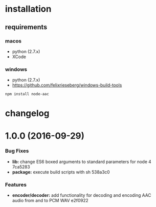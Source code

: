 # installation

## requirements

### macos
- python (2.7.x)
- XCode

### windows
- python (2.7.x)
- https://github.com/felixrieseberg/windows-build-tools

`npm install node-aac`

# changelog
<a name="1.0.0"></a>
# 1.0.0 (2016-09-29)


### Bug Fixes

* **lib:** change ES6 boxed arguments to standard parameters for node 4 7ca5283
* **package:** execute build scripts with sh 538a3c0

### Features

* **encoder/decoder:** add functionality for decoding and encoding AAC audio from and to PCM WAV e2f0922

